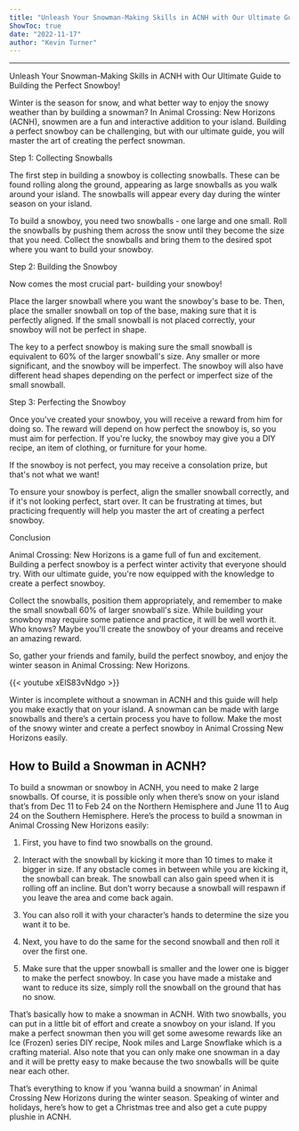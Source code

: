 ```yaml
---
title: "Unleash Your Snowman-Making Skills in ACNH with Our Ultimate Guide to Building the Perfect Snowboy!"
ShowToc: true 
date: "2022-11-17"
author: "Kevin Turner"
---
```

*****
Unleash Your Snowman-Making Skills in ACNH with Our Ultimate Guide to Building the Perfect Snowboy!

Winter is the season for snow, and what better way to enjoy the snowy weather than by building a snowman? In Animal Crossing: New Horizons (ACNH), snowmen are a fun and interactive addition to your island. Building a perfect snowboy can be challenging, but with our ultimate guide, you will master the art of creating the perfect snowman.

Step 1: Collecting Snowballs

The first step in building a snowboy is collecting snowballs. These can be found rolling along the ground, appearing as large snowballs as you walk around your island. The snowballs will appear every day during the winter season on your island.

To build a snowboy, you need two snowballs - one large and one small. Roll the snowballs by pushing them across the snow until they become the size that you need. Collect the snowballs and bring them to the desired spot where you want to build your snowboy.

Step 2: Building the Snowboy

Now comes the most crucial part- building your snowboy!

Place the larger snowball where you want the snowboy's base to be. Then, place the smaller snowball on top of the base, making sure that it is perfectly aligned. If the small snowball is not placed correctly, your snowboy will not be perfect in shape.

The key to a perfect snowboy is making sure the small snowball is equivalent to 60% of the larger snowball's size. Any smaller or more significant, and the snowboy will be imperfect. The snowboy will also have different head shapes depending on the perfect or imperfect size of the small snowball.

Step 3: Perfecting the Snowboy

Once you've created your snowboy, you will receive a reward from him for doing so. The reward will depend on how perfect the snowboy is, so you must aim for perfection. If you're lucky, the snowboy may give you a DIY recipe, an item of clothing, or furniture for your home.

If the snowboy is not perfect, you may receive a consolation prize, but that's not what we want!

To ensure your snowboy is perfect, align the smaller snowball correctly, and if it's not looking perfect, start over. It can be frustrating at times, but practicing frequently will help you master the art of creating a perfect snowboy.

Conclusion

Animal Crossing: New Horizons is a game full of fun and excitement. Building a perfect snowboy is a perfect winter activity that everyone should try. With our ultimate guide, you're now equipped with the knowledge to create a perfect snowboy.

Collect the snowballs, position them appropriately, and remember to make the small snowball 60% of larger snowball's size. While building your snowboy may require some patience and practice, it will be well worth it. Who knows? Maybe you'll create the snowboy of your dreams and receive an amazing reward.

So, gather your friends and family, build the perfect snowboy, and enjoy the winter season in Animal Crossing: New Horizons.

{{< youtube xElS83vNdgo >}} 



Winter is incomplete without a snowman in ACNH and this guide will help you make exactly that on your island. A snowman can be made with large snowballs and there’s a certain process you have to follow. Make the most of the snowy winter and create a perfect snowboy in Animal Crossing New Horizons easily.
 
## How to Build a Snowman in ACNH?
 
To build a snowman or snowboy in ACNH, you need to make 2 large snowballs. Of course, it is possible only when there’s snow on your island that’s from Dec 11 to Feb 24 on the Northern Hemisphere and June 11 to Aug 24 on the Southern Hemisphere. Here’s the process to build a snowman in Animal Crossing New Horizons easily:
 
1. First, you have to find two snowballs on the ground.
2. Interact with the snowball by kicking it more than 10 times to make it bigger in size. If any obstacle comes in between while you are kicking it, the snowball can break. The snowball can also gain speed when it is rolling off an incline. But don’t worry because a snowball will respawn if you leave the area and come back again.
3. You can also roll it with your character’s hands to determine the size you want it to be.
 
4. Next, you have to do the same for the second snowball and then roll it over the first one.
5. Make sure that the upper snowball is smaller and the lower one is bigger to make the perfect snowboy. In case you have made a mistake and want to reduce its size, simply roll the snowball on the ground that has no snow.
 
That’s basically how to make a snowman in ACNH. With two snowballs, you can put in a little bit of effort and create a snowboy on your island. If you make a perfect snowman then you will get some awesome rewards like an Ice (Frozen) series DIY recipe, Nook miles and Large Snowflake which is a crafting material. Also note that you can only make one snowman in a day and it will be pretty easy to make because the two snowballs will be quite near each other.
 
That’s everything to know if you ‘wanna build a snowman’ in Animal Crossing New Horizons during the winter season. Speaking of winter and holidays, here’s how to get a Christmas tree and also get a cute puppy plushie in ACNH.




